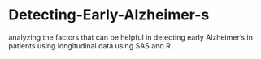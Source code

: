 # Detecting-Early-Alzheimer-s

analyzing the factors that can be helpful in detecting early Alzheimer’s in patients using longitudinal data using SAS and R.
